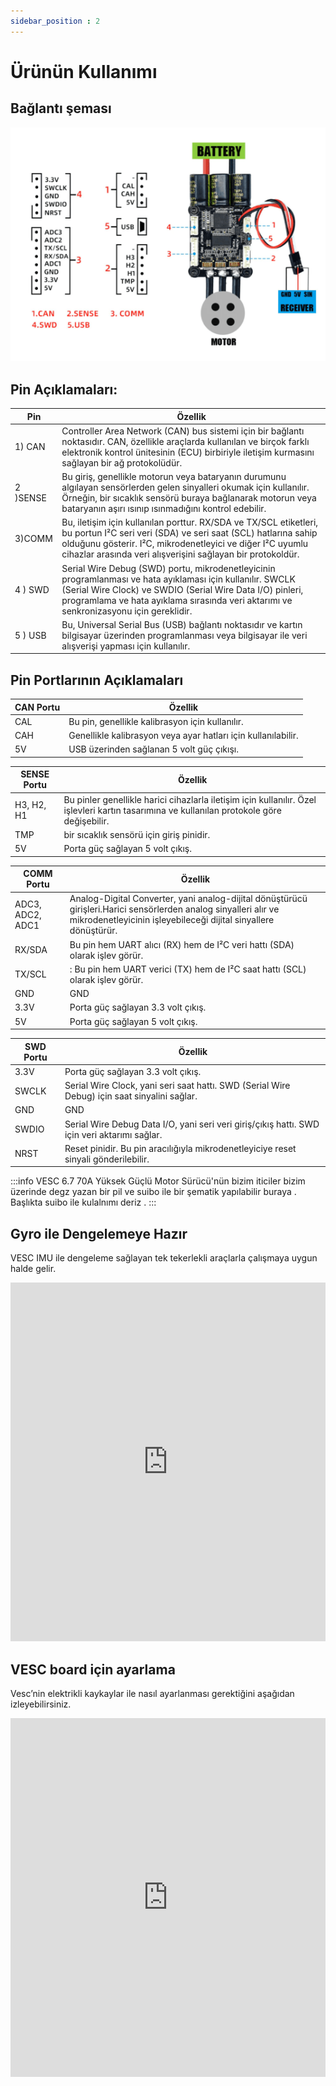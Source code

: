 ```yaml
---
sidebar_position : 2
---
```


# Ürünün Kullanımı

## Bağlantı şeması

![Bağlantı Şeması](./image/vesc67-70a-motor-surucu2.png)



## Pin Açıklamaları:

| Pin                   | Özellik                                                                                                                                                                                                                                     |
|----------------------------|--------------------------------------------------------------------------------------------------------------------------------------------------------------------------------------------------------------------------------------------|
|1)  CAN             | Controller Area Network (CAN) bus sistemi için bir bağlantı noktasıdır. CAN, özellikle araçlarda kullanılan ve birçok farklı elektronik kontrol ünitesinin (ECU) birbiriyle iletişim kurmasını sağlayan bir ağ protokolüdür.                                                                                                                                  |
2 )SENSE     | Bu giriş, genellikle motorun veya bataryanın durumunu algılayan sensörlerden gelen sinyalleri okumak için kullanılır. Örneğin, bir sıcaklık sensörü buraya bağlanarak motorun veya bataryanın aşırı ısınıp ısınmadığını kontrol edebilir.|
| 3)COMM|  Bu, iletişim için kullanılan porttur. RX/SDA ve TX/SCL etiketleri, bu portun I²C seri veri (SDA) ve seri saat (SCL) hatlarına sahip olduğunu gösterir. I²C, mikrodenetleyici ve diğer I²C uyumlu cihazlar arasında veri alışverişini sağlayan bir protokoldür. |
|4 ) SWD                      |  Serial Wire Debug (SWD) portu, mikrodenetleyicinin programlanması ve hata ayıklaması için kullanılır. SWCLK (Serial Wire Clock) ve SWDIO (Serial Wire Data I/O) pinleri, programlama ve hata ayıklama sırasında veri aktarımı ve senkronizasyonu için gereklidir.|
|5 ) USB  | Bu, Universal Serial Bus (USB) bağlantı noktasıdır ve kartın bilgisayar üzerinden programlanması veya bilgisayar ile veri alışverişi yapması için kullanılır.|

## Pin Portlarının  Açıklamaları
 
| CAN Portu                   | Özellik                                                                                                                                                                                                                                     |
|----------------------------|--------------------------------------------------------------------------------------------------------------------------------------------------------------------------------------------------------------------------------------------|
|CAL           | Bu pin, genellikle kalibrasyon için kullanılır.|
CAH           |Genellikle kalibrasyon veya ayar hatları için kullanılabilir.|
|5V|  USB üzerinden sağlanan 5 volt güç çıkışı.





|  SENSE  Portu                   | Özellik                                                                                                                                                                                                                                     |
|----------------------------|--------------------------------------------------------------------------------------------------------------------------------------------------------------------------------------------------------------------------------------------|
|H3, H2, H1      |  Bu pinler genellikle harici cihazlarla iletişim için kullanılır. Özel işlevleri kartın tasarımına ve kullanılan protokole göre değişebilir.
TMP |bir sıcaklık sensörü için giriş pinidir.|
|5V|Porta güç sağlayan 5 volt çıkış.|
 

|COMM  Portu                   | Özellik                                                                                                                                                                                                                                     |
|----------------------------|--------------------------------------------------------------------------------------------------------------------------------------------------------------------------------------------------------------------------------------------|
|ADC3, ADC2, ADC1         | Analog-Digital Converter, yani analog-dijital dönüştürücü girişleri.Harici sensörlerden analog sinyalleri alır ve mikrodenetleyicinin işleyebileceği dijital sinyallere dönüştürür.
RX/SDA | Bu pin hem UART alıcı (RX) hem de I²C veri hattı (SDA) olarak işlev görür.|
TX/SCL |: Bu pin hem UART verici (TX) hem de I²C saat hattı (SCL) olarak işlev görür.|
|GND| GND|
|3.3V|Porta güç sağlayan 3.3 volt çıkış.|
|5V|Porta güç sağlayan 5 volt çıkış.

 
| SWD Portu                   | Özellik                                                                                                                                                                                                                                     |
|----------------------------|--------------------------------------------------------------------------------------------------------------------------------------------------------------------------------------------------------------------------------------------|
|3.3V            | Porta güç sağlayan 3.3 volt çıkış.|
SWCLK             |Serial Wire Clock, yani seri saat hattı. SWD (Serial Wire Debug) için saat sinyalini sağlar.|
|GND| GND|
|SWDIO| Serial Wire Debug Data I/O, yani seri veri giriş/çıkış hattı. SWD için veri aktarımı sağlar.|
|NRST|Reset pinidir. Bu pin aracılığıyla mikrodenetleyiciye reset sinyali gönderilebilir.|


:::info
VESC 6.7 70A Yüksek Güçlü Motor Sürücü'nün  bizim iticiler bizim üzerinde  degz yazan bir pil ve suibo ile bir şematik yapılabilir buraya . Başlıkta suibo ile kulalnımı deriz .
:::

## Gyro ile Dengelemeye Hazır

VESC IMU ile dengeleme sağlayan tek tekerlekli araçlarla çalışmaya uygun halde gelir.

<iframe width="100%" height="574" src="https://www.youtube.com/embed/iGgNuo6o_Ug" title="VESC IMU Accelerometer Calibration - How To" frameborder="0" allow="accelerometer; autoplay; clipboard-write; encrypted-media; gyroscope; picture-in-picture; web-share" allowfullscreen></iframe>

## VESC board için ayarlama

Vesc’nin elektrikli kaykaylar ile nasıl ayarlanması gerektiğini aşağıdan izleyebilirsiniz.

<iframe width="100%" height="574" src="https://www.youtube.com/embed/lDuV8cnPRmI" title="VESC® Tool 2020 Tutorial - How to Program Vesc for DIY Electric Skateboards" frameborder="0" allow="accelerometer; autoplay; clipboard-write; encrypted-media; gyroscope; picture-in-picture; web-share" allowfullscreen></iframe>
